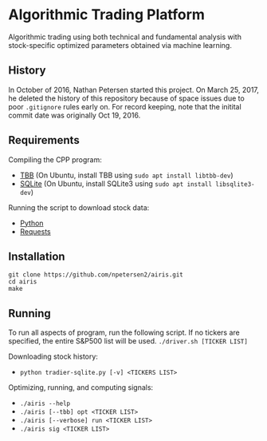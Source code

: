 Algorithmic Trading Platform
============================

Algorithmic trading using both technical and fundamental analysis with stock-specific optimized parameters obtained via machine learning.

History
-------

In October of 2016, Nathan Petersen started this project. On March 25, 2017, he deleted the history of this repository because of space issues due to poor `.gitignore` rules early on. For record keeping, note that the initital commit date was originally Oct 19, 2016.

Requirements
-------------

Compiling the CPP program:
* [TBB](https://www.threadingbuildingblocks.org/) (On Ubuntu, install TBB using `sudo apt install libtbb-dev`)
* [SQLite](https://www.sqlite.org/) (On Ubuntu, install SQLite3 using `sudo apt install libsqlite3-dev`)

Running the script to download stock data:
* [Python](https://www.python.org/)
* [Requests](http://python-requests.org/)

Installation
------------

    git clone https://github.com/npetersen2/airis.git
    cd airis
    make

Running
-------

To run all aspects of program, run the following script. If no tickers are specified, the entire S&P500 list will be used.
`./driver.sh [TICKER LIST]`

Downloading stock history:
* `python tradier-sqlite.py [-v] <TICKERS LIST>`

Optimizing, running, and computing signals:
* `./airis --help`
* `./airis [--tbb] opt <TICKER LIST>`
* `./airis [--verbose] run <TICKER LIST>`
* `./airis sig <TICKER LIST>`
